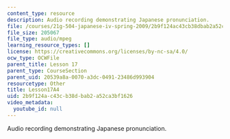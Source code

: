 ```yaml
---
content_type: resource
description: Audio recording demonstrating Japanese pronunciation.
file: /courses/21g-504-japanese-iv-spring-2009/2b9f124ac43cb38dbab2a52ca3bf1626_Lesson17A4.mp3
file_size: 205067
file_type: audio/mpeg
learning_resource_types: []
license: https://creativecommons.org/licenses/by-nc-sa/4.0/
ocw_type: OCWFile
parent_title: Lesson 17
parent_type: CourseSection
parent_uid: 20539a8a-0070-a3dc-0491-23486d993904
resourcetype: Other
title: Lesson17A4
uid: 2b9f124a-c43c-b38d-bab2-a52ca3bf1626
video_metadata:
  youtube_id: null
---
```

Audio recording demonstrating Japanese pronunciation.